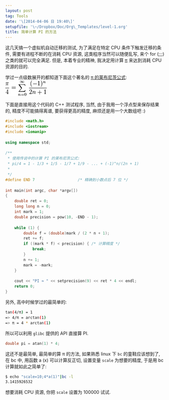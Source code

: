 ```yaml
---
layout: post
tag: Tools
date: '\[2014-04-06 日 19:40\]'
setupfile: '\~/Dropbox/Doc/Org\_Templates/level-1.org'
title: 简单计算 PI 的方法
---
```


这几天搞一个虚拟机自动迁移的测试, 为了满足在特定 CPU
条件下触发迁移的条件, 需要有进程不断的在消耗 CPU 资源,
这类程序当然可以随便乱写, 来个 for (;;;) 之类的就可以完全满足. 但是,
本着专业的精神, 我决定用计算
[π](http://zh.wikipedia.org/wiki/%E5%9C%93%E5%91%A8%E7%8E%87) 来达到消耗
CPU 资源的目的.

学过一点级数展开的都知道下面这个著名的 [π
的莱布尼茨公式](http://zh.wikipedia.org/wiki/%CE%A0%E7%9A%84%E8%8E%B1%E5%B8%83%E5%B0%BC%E8%8C%A8%E5%85%AC%E5%BC%8F):
![](/images/posts/Tools/PI_Leibniz.png)

下面是直接用这个代码的 C++ 测试程序, 当然,
由于我用一个浮点型来保存结果的, 精度不可能搞得离谱, 要获得更高的精度,
麻烦还是用一个大数组吧 :)

``` cpp
#include <math.h>
#include <iostream>
#include <iomanip>

using namespace std;

/**
 * 使用传说中的计算 PI 的莱布尼茨公式:
 * pi/4 = 1 - 1/3 + 1/5 - 1/7 + 1/9 - ... + (-1)^n/(2n + 1)
 * 
 */
#define END 7                   /* 精确到小数点后 7 位 */

int main(int argc, char *argv[])
{
    double ret = 0;
    long long n = 0;
    int mark = 1;
    double precision = pow(10, -END - 1);

    while (1) {
        double f = (double)mark / (2 * n + 1);
        ret += f;
        if ((mark * f) < precision) { /* 计算精度 */
            break;
        }
        n += 1;
        mark = -mark;
    }

    cout << "PI ≈ " << setprecision(9) << ret * 4 << endl;
    return 0;
}
```

另外, 高中时候学过的最简单的:

``` bash
tan(4/π) = 1
=> 4/π = arctan(1)
=> π = 4 * arctan(1)
```

所以可以利用 `glibc` 提供的 API 直接算 PI.

``` cpp
double pi = atan(1) * 4;
```

这还不是最简单, 最简单的算 π 的方法, 如果熟悉 linux 下 `bc`
的童鞋应该想到了, 在 bc 中, 用函数 a (x) 可以计算反正切, 设置变量
`scale` 为想要的精度, 于是用 bc 计算就如此之简单了:

``` bash
$ echo "scale=10;4*a(1)"|bc -l
3.1415926532
```

想要消耗 CPU 资源, 你把 `scale` 设置为 100000 试试.
